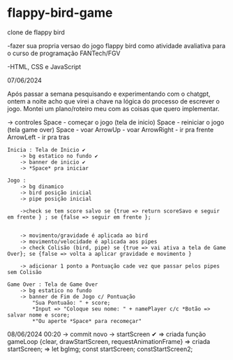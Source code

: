 # flappy-bird-game
 
clone de flappy bird 

-fazer sua propria versao do jogo flappy bird como atividade avaliativa para o curso de programação FANTech/FGV

-HTML, CSS e JavaScript

07/06/2024

Após passar a semana pesquisando e experimentando com o chatgpt, ontem a noite acho que virei a chave na lógica do processo de escrever o jogo.
Montei um plano/roteiro meu com as coisas que quero implementar.

-> controles
    Space - começar o jogo (tela de inicio)
    Space - reiniciar o jogo (tela game over)
    Space - voar
    ArrowUp - voar
    ArrowRight - ir pra frente
    ArrowLeft - ir pra tras


    Inicia : Tela de Inicio ✔
        -> bg estatico no fundo ✔
        -> banner de inicio ✔
        -> *Space* pra iniciar

    Jogo : 
        -> bg dinamico
        -> bird posição inicial
        -> pipe posição inicial

        ->check se tem score salvo se {true => return scoreSavo e seguir em frente } ; se {false => seguir em frente };
        

        -> movimento/gravidade é aplicada ao bird
        -> movimento/velocidade é aplicada aos pipes
        -> check Colisão (bird, pipe) se {true => vai ativa a tela de Game Over}; se {false => volta a aplicar gravidade e movimento }

        -> adicionar 1 ponto a Pontuação cade vez que passar pelos pipes sem Colisão

    Game Over : Tela de Game Over
        -> bg estatico no fundo
        -> banner de Fim de Jogo c/ Pontuação
            "Sua Pontuaão: " + score;
            *Input => "Coloque seu nome: " + namePlayer c/c *Botão => salvar nome e score;
            *"Ou aperte *Space* para recomeçar"


 08/06/2024 00:20
 -> commit novo
 -> startScreen ✔
    => criada função gameLoop {clear, drawStartScreen, requestAnimationFrame}
    => criada startScreen;
    => let bgImg; const startScreen; constStartScreen2;